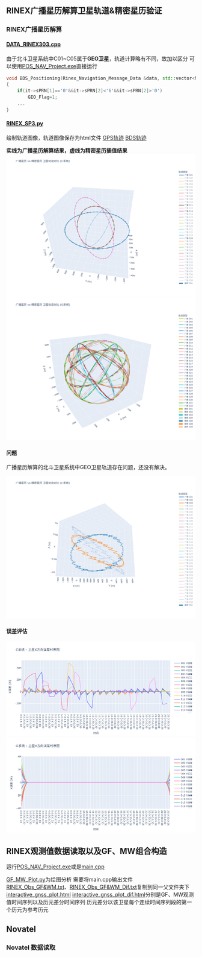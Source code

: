 
## RINEX广播星历解算卫星轨道&精密星历验证
### RINEX广播星历解算

#### [DATA_RINEX303.cpp](src/DATA_RINEX303.cpp)
由于北斗卫星系统中C01~C05属于**GEO卫星**，轨道计算略有不同，故加以区分
可以使用[POS_NAV_Project.exe](cmake-build-debug/POS_NAV_Project.exe)直接运行
```c++
void BDS_Positioning(Rinex_Navigation_Message_Data &data, std::vector<Navi_Data_Body>::iterator &it, Rinex_Navigation_Message_Result &result)
{
    if(it->sPRN[1]=='0'&&it->sPRN[2]<'6'&&it->sPRN[2]>'0')
        GEO_Flag=1;
    ...
}
```
#### [RINEX_SP3.py](src/RINEX_SP3.py)
绘制轨道图像，轨道图像保存为html文件 [GPS轨迹](HTML/GPS轨迹.html) [BDS轨迹](HTML/BDS轨迹.html)

**实线为广播星历解算结果，虚线为精密星历插值结果**
![北斗轨迹图](cite/BDSPLOT_eg1.png)
![GPS轨迹图](cite/GPSPLOT_eg1.png)

#### 问题
广播星历解算的北斗卫星系统中GEO卫星轨道存在问题，还没有解决。

![问题1](cite/Problem1.png)

#### 误差评估

![BDS_X](cite/BDS_X.png)
![GPS_X](cite/GPS_X.png)

## RINEX观测值数据读取以及GF、MW组合构造

运行[POS_NAV_Project.exe](cmake-build-debug/POS_NAV_Project.exe)或是[main.cpp](src/main.cpp)

[GF_MW_Plot.py](src/GF_MW_Plot.py)为绘图分析
需要将main.cpp输出文件[RINEX_Obs_GF&WM.txt](cmake-build-debug/RINEX_Obs_GF%26WM.txt)、[RINEX_Obs_GF&WM_Dif.txt](cmake-build-debug/RINEX_Obs_GF%26WM_Dif.txt)复制到同一父文件夹下
[interactive_gnss_plot.html](HTML/interactive_gnss_plot.html) [interactive_gnss_plot_dif.html](HTML/interactive_gnss_plot_dif.html)分别是GF、MW观测值时间序列以及历元差分时间序列
历元差分以该卫星每个连续时间序列段的第一个历元为参考历元


## Novatel
### Novatel 数据读取